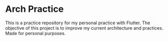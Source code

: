 # Arch Practice

This is a practice repository for my personal practice with Flutter.
The objective of this project is to improve my current architecture and practices.
Made for personal purposes.
